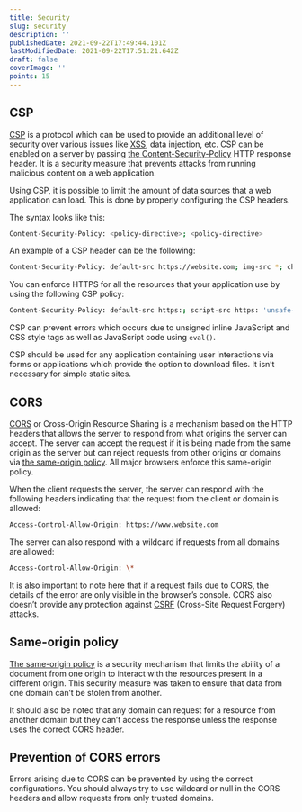 ```yaml
---
title: Security
slug: security
description: ''
publishedDate: 2021-09-22T17:49:44.101Z
lastModifiedDate: 2021-09-22T17:51:21.642Z
draft: false
coverImage: ''
points: 15
---
```


## CSP

[CSP](https://developer.mozilla.org/en-US/docs/Web/HTTP/CSP) is a protocol which can be used to provide an additional level of security over various issues like [XSS](https://developer.mozilla.org/en-US/docs/Glossary/Cross-site_scripting), data injection, etc. CSP can be enabled on a server by passing [the Content-Security-Policy](https://developer.mozilla.org/en-US/docs/Web/HTTP/Headers/Content-Security-Policy) HTTP response header. It is a security measure that prevents attacks from running malicious content on a web application.

Using CSP, it is possible to limit the amount of data sources that a web application can load. This is done by properly configuring the CSP headers.

The syntax looks like this:

```bash
Content-Security-Policy: <policy-directive>; <policy-directive>
```

An example of a CSP header can be the following:

```bash
Content-Security-Policy: default-src https://website.com; img-src *; child-src 'none';
```

You can enforce HTTPS for all the resources that your application use by using the following CSP policy:

```bash
Content-Security-Policy: default-src https:; script-src https: 'unsafe-inline'; style-src https: 'unsafe-inline'
```

CSP can prevent errors which occurs due to unsigned inline JavaScript and CSS style tags as well as JavaScript code using `eval()`.

CSP should be used for any application containing user interactions via forms or applications which provide the option to download files. It isn’t necessary for simple static sites.

## CORS

[CORS](https://developer.mozilla.org/en-US/docs/Web/HTTP/CORS) or Cross-Origin Resource Sharing is a mechanism based on the HTTP headers that allows the server to respond from what origins the server can accept. The server can accept the request if it is being made from the same origin as the server but can reject requests from other origins or domains via [the same-origin policy](https://developer.mozilla.org/en-US/docs/Web/Security/Same-origin_policy). All major browsers enforce this same-origin policy.

When the client requests the server, the server can respond with the following headers indicating that the request from the client or domain is allowed:

```bash
Access-Control-Allow-Origin: https://www.website.com
```

The server can also respond with a wildcard if requests from all domains are allowed:

```bash
Access-Control-Allow-Origin: \*
```

It is also important to note here that if a request fails due to CORS, the details of the error are only visible in the browser’s console. CORS also doesn’t provide any protection against [CSRF](https://developer.mozilla.org/en-US/docs/Glossary/CSRF) (Cross-Site Request Forgery) attacks.

## Same-origin policy

[The same-origin policy](https://developer.mozilla.org/en-US/docs/Web/Security/Same-origin_policy) is a security mechanism that limits the ability of a document from one origin to interact with the resources present in a different origin. This security measure was taken to ensure that data from one domain can’t be stolen from another.

It should also be noted that any domain can request for a resource from another domain but they can’t access the response unless the response uses the correct CORS header.

## Prevention of CORS errors

Errors arising due to CORS can be prevented by using the correct configurations. You should always try to use wildcard or null in the CORS headers and allow requests from only trusted domains.
